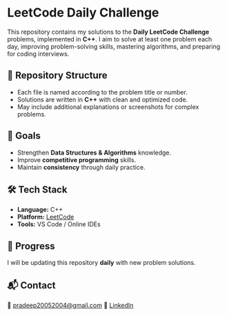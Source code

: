 # LeetCode Daily Challenge

This repository contains my solutions to the **Daily LeetCode Challenge** problems, implemented in **C++**.
I aim to solve at least one problem each day, improving problem-solving skills, mastering algorithms, and preparing for coding interviews.

## 📂 Repository Structure

* Each file is named according to the problem title or number.
* Solutions are written in **C++** with clean and optimized code.
* May include additional explanations or screenshots for complex problems.

## 🎯 Goals

* Strengthen **Data Structures & Algorithms** knowledge.
* Improve **competitive programming** skills.
* Maintain **consistency** through daily practice.

## 🛠️ Tech Stack

* **Language:** C++
* **Platform:** [LeetCode](https://leetcode.com/)
* **Tools:** VS Code / Online IDEs

## 📅 Progress

I will be updating this repository **daily** with new problem solutions.

## 📬 Contact

📧 [pradeep20052004@gmail.com](mailto:pradeep20052004@gmail.com)
🔗 [LinkedIn](www.linkedin.com/in/pradeepxkumar5)

